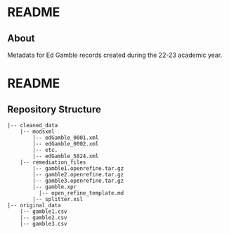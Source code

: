 # README

## About
Metadata for Ed Gamble records created during the 22-23 academic year.

# README

## Repository Structure

```
|-- cleaned_data
    |-- modsxml
        |-- edGamble_0001.xml
        |-- edGamble_0002.xml
        |-- etc.
        |-- edGamble_5824.xml
    |-- remediation_files
        |-- gamble1.openrefine.tar.gz
        |-- gamble2.openrefine.tar.gz
        |-- gamble3.openrefine.tar.gz
        |-- gamble.xpr
	      |-- open_refine_template.md
        |-- splitter.xsl
|-- original_data
    |-- gamble1.csv
    |-- gamble2.csv
    |-- gamble3.csv

```
